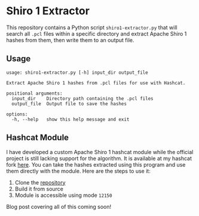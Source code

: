 # Shiro 1 Extractor

This repository contains a Python script `shiro1-extractor.py` that will search all `.pcl` files within a specific directory and extract Apache Shiro 1 hashes from them, then write them to an output file.

## Usage

```
usage: shiro1-extractor.py [-h] input_dir output_file

Extract Apache Shiro 1 hashes from .pcl files for use with Hashcat.

positional arguments:
  input_dir    Directory path containing the .pcl files
  output_file  Output file to save the hashes

options:
  -h, --help   show this help message and exit
```

## Hashcat Module

I have developed a custom Apache Shiro 1 hashcat module while the official project is still lacking support for the algorithm. It is available at my hashcat fork [here](https://github.com/fin3ss3g0d/hashcat). You can take the hashes extracted using this program and use them directly with the module. Here are the steps to use it:

1. Clone the [repository](https://github.com/fin3ss3g0d/hashcat)
2. Build it from source
3. Module is accessible using mode `12150`

Blog post covering all of this coming soon!